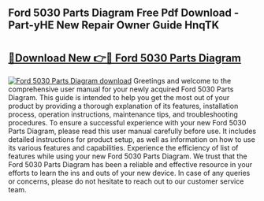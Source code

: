 ## Ford 5030 Parts Diagram Free Pdf Download - Part-yHE New Repair Owner Guide HnqTK

# <h2><a href="http://dfiork.blite.top/?on=Ford+5030+Parts+Diagram">🔗Download New 👉🔴 Ford 5030 Parts Diagram</a></h2>

[![Ford 5030 Parts Diagram download](https://i.imgur.com/lujVjoI.png)](http://dfiork.blite.top/?on=Ford+5030+Parts+Diagram)
Greetings and welcome to the comprehensive user manual for your newly acquired Ford 5030 Parts Diagram. This guide is intended to help you get the most out of your product by providing a thorough explanation of its features, installation process, operation instructions, maintenance tips, and troubleshooting procedures. To ensure a successful experience with your new Ford 5030 Parts Diagram, please read this user manual carefully before use. It includes detailed instructions for product setup, as well as information on how to use its various features and capabilities. Experience the efficiency of list of features while using your new Ford 5030 Parts Diagram. We trust that the Ford 5030 Parts Diagram has been a reliable and effective resource in your efforts to learn the ins and outs of your new device. In case of any queries or concerns, please do not hesitate to reach out to our customer service team.
